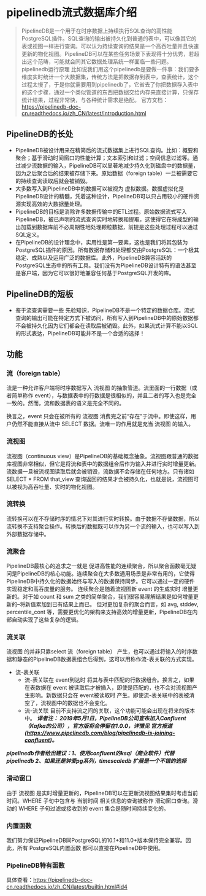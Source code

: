 # pipelinedb流式数据库介绍

> PipelineDB是一个用于在时序数据上持续执行SQL查询的高性能PostgreSQL插件。SQL查询的输出被持久化到普通的表中，可以像其它的表或视图一样进行查询。可以认为持续查询的结果是一个高吞吐量并且快速更新的物化视图。PipelineDB可以在某些任务场景下表现得十分优秀，若超出这个范畴，可能就会同其它数据处理系统一样面临一些问题。 pipelinedb运行原理 比如说我们用这个pipelinedb是要做一件事：我们要多维度实时统计一个大数据集，传统方法是把数据存到表中，查表统计，这个过程太慢了，于是你就需要用到pipelinedb了，它省去了你把数据存入表中的这个步骤，通过一个类似管道的东西把数据交给内存来直接计算，只保存统计结果，过程非常快，与各种统计需求是绝配。 官方文档：https://pipelinedb-doc-cn.readthedocs.io/zh_CN/latest/introduction.html

## PipelineDB的长处

- PipelineDB被设计用来在精简后的流式数据集上进行SQL查询。比如：概要和聚合；基于滑动时间窗口的性能计算；文本索引和过滤；空间信息过滤等。通过减少流数据的输入，PipelineDB可以显著地减少持久化到磁盘中的数据量，因为之后聚合后的结果被存储下来。原始数据（foreign table）一旦被需要它的持续查询读取后就会被销毁。
- 大多数写入到PipelineDB中的数据可以被视为 虚拟数据。数据虚拟化是PipelineDB设计的精髓，凭着这种设计，PipelineDB可以只占用较小的硬件资源实现高效的大数据量处理。
- PipelineDB的目标是消除许多数据传输中的ETL过程。原始数据流式写入PipelineDB，被已声明的流式查询实时地转换和提取，这使得它在将成型的输出加载到数据库前不必周期性地处理颗粒数据，前提是这些处理过程可以通过SQL定义。
- 在PipelineDB的设计理念中，实用性是第一要素，这也是我们将其包装为PostgreSQL插件的原因。所有数据存储和处理都交由PostgreSQL：一个极其稳定、成熟以及运用广泛的数据库。此外，PipelineDB兼容活跃的PostgreSQL生态中的所有工具。我们没有为PipelineDB设计特有的语法甚至是客户端，因为它可以很好地兼容任何基于PostgreSQL开发的库。

## PipelineDB的短板

- 鉴于流查询需要一些 先验知识，PipelineDB不是一个特定的数据仓库。流式查询的输出可能在特定方式下被访问，所有写入到PipelineDB中的原始数据都不会被持久化因为它们都会在读取后被销毁。此外，如果流式计算不能以SQL的形式表达，PipelineDB可能并不是一个合适的选择！

## 功能

### 流（foreign table）

流是一种允许客户端将时序数据写入 流视图 的抽象管道。流里面的一行数据（或者简单称作 event），与数据表中的行数据是很相似的，并且二者的写入也是完全一致的。然而，流和数据表的语义是完全不同的。

换言之，event 只会在被所有的 流视图 消费完之前“存在”于流中。即使这样，用户仍然不能直接从流中 SELECT 数据。流唯一的作用就是充当 流视图 的输入。

### 流视图

流视图（continuous view）是PipelineDB的基础概念抽象。流视图跟普通的数据库视图非常相似，但它是将流和表中的数据组合后作为输入并进行实时增量更新。 流数据一旦被流视图读取后就会被销毁，流数据不会存储在任何地方。只有诸如 SELECT * FROM that_view 查询返回的结果才会被持久化，也就是说，流视图可以被视为高吞吐量、实时的物化视图。

### 流转换

流转换可以在不存储时序的情况下对其进行实时转换。由于数据不存储数据，所以流转换不支持聚合操作。转换后的数据既可以作为另一个流的输入，也可以写入到外部数据存储中。

### 流聚合

PipelineDB最核心的追求之一就是 促进高性能的连续聚合，所以聚合函数毫无疑问是PipelineDB的核心功能。连续聚合在大多数通用场景是非常有用的，它使得PipelineDB中持久化的数据始终与写入的数据保持同步。它可以通过一定的硬件实现稳定和高吞度量的服务。 连续聚合是随着流视图新 event 的生成实时 增量更新的。对于如 count 和 sum 之类的简单聚合，我们很容易理解结果是如何增量更新的–将新值累加到已有结果上而已。 但对更加复杂的聚合而言，如 avg, stddev, percentile_cont 等，需要更优化的架构来支持高效的增量更新，PipelineDB在内部自动实现了这些复杂的逻辑。

### 流关联

流视图 的并非只靠select 流（foreign table） 产生，也可以通过将输入的时序数据和静态的PipelineDB数据表组合后得到，这可以用称作流-表关联的方式实现。

- 流-表关联
  - 流-表关联在 event到达时 将其与表中匹配的行数据组合。换言之，如果在表数据在 event 被读取后才被插入，即使是匹配的，也不会对流视图产生影响。新数据只会在 event被读取时 产生。即使流-表关联中的表被清空了，流视图中的数据也不会变化。
  - 流-流关联 目前不支持流之间的关联，这个功能可能会出现在将来的版本中。 ***译者注： 2019年5月1日，PipelineDB公司宣布加入Confluent（Kafka的公司），官方版将会停留在1.0.0，详情见 官方报道(https://www.pipelinedb.com/blog/pipelinedb-is-joining-confluent)。***

***pipelinedb作者给出建议：1、使用confluent的ksql（商业软件）代替pipelinedb 2、如果还是钟爱pg系列，timescaledb 扩展是一个不错的选择***

### 滑动窗口

由于 流视图 是实时增量更新的，PipelineDB可以在更新流视图结果集时考虑当前时间。WHERE 子句中包含与 当前时间 相关信息的查询被称作 滑动窗口查询。滑动的 WHERE 子句过滤或接收到的 event 集合是随时间持续变化的。

### 内置函数

我们努力保证PipelineDB同PostgreSQL的10.1+和11.0+版本保持完全兼容。因此，所有 PostgreSQL内置函数 都可以直接在PipelineDB中使用。

### PipelineDB特有函数

具体查看：https://pipelinedb-doc-cn.readthedocs.io/zh_CN/latest/builtin.html#id4
